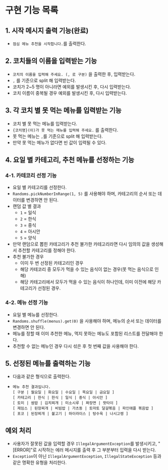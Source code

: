 # 구현 기능 목록

## 1. 시작 메시지 출력 기능(완료)

- `점심 메뉴 추천을 시작합니다.`를 출력한다.

## 2. 코치들의 이름을 입력받는 기능

- `코치의 이름을 입력해 주세요. (, 로 구분)` 을 출력한 후, 입력받는다.
- `,` 를 기준으로 split 해 입력받는다.
- 코치가 2~5 명이 아니라면 예외를 발생시킨 후, 다시 입력받는다.
- 코치 이름이 중복될 경우 예외를 발생시킨 후, 다시 입력받는다.

## 3. 각 코치 별 못 먹는 메뉴를 입력받는 기능

- 코치 별 못 먹는 메뉴를 입력받는다.
- `{코치명}(이)가 못 먹는 메뉴를 입력해 주세요.` 를 출력한다.
- 못 먹는 메뉴는 `,`를 기준으로 split 해 입력받는다.
- 만약 못 먹는 메뉴가 없다면 빈 값이 입력될 수 있다.

## 4. 요일 별 카테고리, 추천 메뉴를 선정하는 기능

### 4-1. 카테코리 선정 기능

- 요일 별 카테고리를 선정한다.
- `Randoms.pickNumberInRange(1, 5)` 를 사용해야 하며, 카테고리의 순서 또는 데이터를 변경하면 안 된다.
- 랜덤 값 별 결과
    - `1` = 일식
    - `2` = 한식
    - `3` = 중식
    - `4` = 아시안
    - `5` = 양식
- 만약 랜덤으로 뽑힌 카테고리가 추천 불가한 카테고리라면 다시 임의의 값을 생성해서 추천할 카테고리를 정해야 한다.
- 추천 불가한 경우
    - 이미 두 번 선정된 카테고리인 경우
    - 해당 카테코리 중 모두가 먹을 수 있는 음식이 없는 경우(못 먹는 음식으로 인해)
    - 해당 카테고리에서 모두가 먹을 수 있는 음식이 하나인데, 이미 이전에 해당 카테고리가 선정된 경우.

### 4-2. 메뉴 선정 기능

- 요일 별 메뉴를 선정한다.
- `Randoms.shuffle(menus).get(0)` 을 사용해야 하며, 메뉴의 순서 또는 데이터를 변경하면 안 된다.
- 메뉴를 정할 때 이미 추천한 메뉴, 먹지 못하는 메뉴도 포함된 리스트를 전달해야 한다.
- 추천할 수 없는 메뉴인 경우 다시 섞은 후 첫 번째 값을 사용해야 한다.

## 5. 선정된 메뉴를 출력하는 기능

- 다음과 같은 형식으로 출력한다.
- ```
  메뉴 추천 결과입니다.
  [ 구분 | 월요일 | 화요일 | 수요일 | 목요일 | 금요일 ]
  [ 카테고리 | 한식 | 한식 | 일식 | 중식 | 아시안 ]
  [ 토미 | 쌈밥 | 김치찌개 | 미소시루 | 짜장면 | 팟타이 ]
  [ 제임스 | 된장찌개 | 비빔밥 | 가츠동 | 토마토 달걀볶음 | 파인애플 볶음밥 ]
  [ 포코 | 된장찌개 | 불고기 | 하이라이스 | 탕수육 | 나시고렝 ]
  ```

## 예외 처리

- 사용자가 잘못된 값을 입력할 경우 `IllegalArgumentException`를 발생시키고, "[ERROR]"로 시작하는 에러 메시지를 출력 후 그 부분부터 입력을 다시 받는다.
- `Exception`이 아닌 `IllegalArgumentException`, `IllegalStateException` 등과 같은 명확한 유형을 처리한다.
